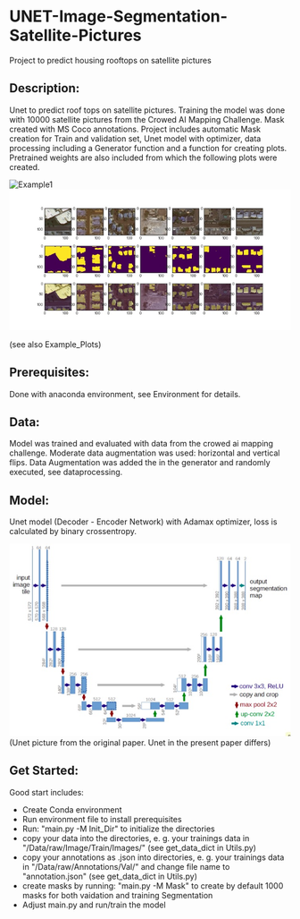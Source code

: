 # UNET-Image-Segmentation-Satellite-Pictures
Project to predict housing rooftops on satellite pictures


## Description:

Unet to predict roof tops on satellite pictures. Training the model was done with 10000 satellite pictures from the Crowed AI Mapping Challenge.
Mask created with MS Coco annotations. Project includes automatic Mask creation for Train and validation set, Unet model with optimizer, data processing including a Generator function and a function for creating plots. Pretrained weights are also included from which the following plots were created.

![Example1](https://github.com/RichardWie1and/UNET-Image-Segmentation-Satellite-Pictures/blob/master/Example_Plots/Test_Predict_13.jpg)
![Example2](Example_Plots/Test_Predict_9.jpg)

(see also Example_Plots)

## Prerequisites:

Done with anaconda environment, see Environment for details.

## Data:

Model was trained and evaluated with data from the crowed ai mapping challenge. Moderate data augmentation was used: horizontal and vertical flips.
Data Augmentation was added the in the generator and randomly executed, see dataprocessing.

## Model:

Unet model (Decoder - Encoder Network) with Adamax optimizer, loss is calculated by binary crossentropy.

![Example2](Example_Plots/u-net-architecture.jpg)
(Unet picture from the original paper. Unet in the present paper differs)

## Get Started:

Good start includes:
* Create Conda environment
* Run environment file to install prerequisites
* Run: "main.py -M Init_Dir" to initialize the directories
* copy your data into the directories, e. g. your trainings data in "/Data/raw/Image/Train/Images/" (see get_data_dict in Utils.py)
* copy your annotations as .json into directories, e. g. your trainings data in "/Data/raw/Annotations/Val/" and change file name to "annotation.json" (see get_data_dict in Utils.py)
* create masks by running: "main.py -M Mask" to create by default 1000 masks for both vaidation and training Segmentation
* Adjust main.py and run/train the model
